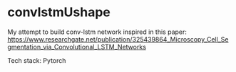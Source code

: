 # convlstmUshape

My attempt to build conv-lstm network inspired in this paper: https://www.researchgate.net/publication/325439864_Microscopy_Cell_Segmentation_via_Convolutional_LSTM_Networks

Tech stack: Pytorch
